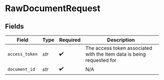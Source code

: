 # RawDocumentRequest


## Fields

| Field                                                                 | Type                                                                  | Required                                                              | Description                                                           |
| --------------------------------------------------------------------- | --------------------------------------------------------------------- | --------------------------------------------------------------------- | --------------------------------------------------------------------- |
| `access_token`                                                        | *str*                                                                 | :heavy_check_mark:                                                    | The access token associated with the Item data is being requested for |
| `document_id`                                                         | *str*                                                                 | :heavy_check_mark:                                                    | N/A                                                                   |